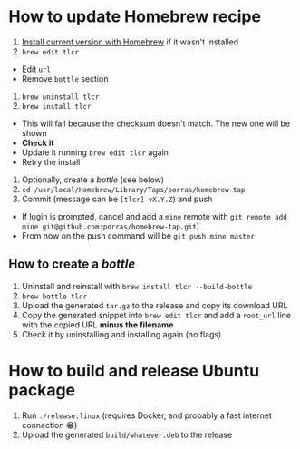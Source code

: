 # How to update Homebrew recipe

1. [Install current version with Homebrew](https://github.com/porras/tlcr#mac) if it wasn't installed
1. `brew edit tlcr`
  * Edit `url`
  * Remove `bottle` section
1. `brew uninstall tlcr`
1. `brew install tlcr`
  * This will fail because the checksum doesn't match. The new one will be shown
  * **Check it**
  * Update it running `brew edit tlcr` again
  * Retry the install
1. Optionally, create a *bottle* (see below)
1. `cd /usr/local/Homebrew/Library/Taps/porras/homebrew-tap`
1. Commit (message can be `[tlcr] vX.Y.Z`) and push
  * If login is prompted, cancel and add a `mine` remote with `git remote add mine git@github.com:porras/homebrew-tap.git`)
  * From now on the push command will be `git push mine master`

## How to create a *bottle*

1. Uninstall and reinstall with `brew install tlcr --build-bottle`
1. `brew bottle tlcr`
1. Upload the generated `tar.gz` to the release and copy its download URL
1. Copy the generated snippet into `brew edit tlcr` and add a `root_url` line with the copied URL **minus the filename**
1. Check it by uninstalling and installing again (no flags)

# How to build and release Ubuntu package

1. Run `./release.linux` (requires Docker, and probably a fast internet connection 😁)
1. Upload the generated `build/whatever.deb` to the release
